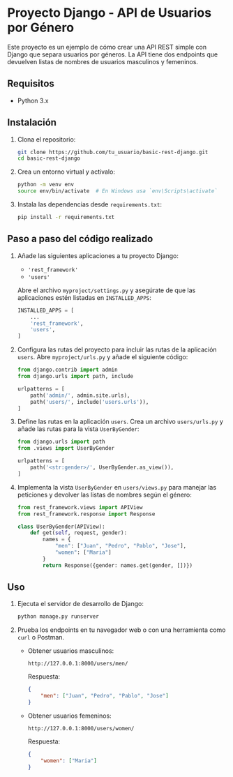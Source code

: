 # Proyecto Django - API de Usuarios por Género

Este proyecto es un ejemplo de cómo crear una API REST simple con Django que separa usuarios por géneros. La API tiene dos endpoints que devuelven listas de nombres de usuarios masculinos y femeninos.

## Requisitos

- Python 3.x

## Instalación

1. Clona el repositorio:

    ```sh
    git clone https://github.com/tu_usuario/basic-rest-django.git
    cd basic-rest-django
    ```

2. Crea un entorno virtual y actívalo:

    ```sh
    python -m venv env
    source env/bin/activate  # En Windows usa `env\Scripts\activate`
    ```

3. Instala las dependencias desde `requirements.txt`:

    ```sh
    pip install -r requirements.txt
    ```

## Paso a paso del código realizado

1. Añade las siguientes aplicaciones a tu proyecto Django:

    - `'rest_framework'`
    - `'users'`

    Abre el archivo `myproject/settings.py` y asegúrate de que las aplicaciones estén listadas en `INSTALLED_APPS`:

    ```python
    INSTALLED_APPS = [
        ...
        'rest_framework',
        'users',
    ]
    ```

2. Configura las rutas del proyecto para incluir las rutas de la aplicación `users`. Abre `myproject/urls.py` y añade el siguiente código:

    ```python
    from django.contrib import admin
    from django.urls import path, include

    urlpatterns = [
        path('admin/', admin.site.urls),
        path('users/', include('users.urls')),
    ]
    ```

3. Define las rutas en la aplicación `users`. Crea un archivo `users/urls.py` y añade las rutas para la vista `UserByGender`:

    ```python
    from django.urls import path
    from .views import UserByGender

    urlpatterns = [
        path('<str:gender>/', UserByGender.as_view()),
    ]
    ```

4. Implementa la vista `UserByGender` en `users/views.py` para manejar las peticiones y devolver las listas de nombres según el género:

    ```python
    from rest_framework.views import APIView
    from rest_framework.response import Response

    class UserByGender(APIView):
        def get(self, request, gender):
            names = {
                "men": ["Juan", "Pedro", "Pablo", "Jose"],
                "women": ["Maria"]
            }
            return Response({gender: names.get(gender, [])})
    ```

## Uso

1. Ejecuta el servidor de desarrollo de Django:

    ```sh
    python manage.py runserver
    ```

2. Prueba los endpoints en tu navegador web o con una herramienta como `curl` o Postman.

   - Obtener usuarios masculinos:

     ```
     http://127.0.0.1:8000/users/men/
     ```

     Respuesta:

     ```json
     {
         "men": ["Juan", "Pedro", "Pablo", "Jose"]
     }
     ```

   - Obtener usuarios femeninos:

     ```
     http://127.0.0.1:8000/users/women/
     ```

     Respuesta:

     ```json
     {
         "women": ["Maria"]
     }
     ```
